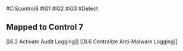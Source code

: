 #CIScontrol8 #IG1 #IG2  #IG3 #Detect 
## Mapped to Control 7
[[6.2 Activate Audit Logging]]
[[8.6 Centralize Anti-Malware Logging]]
